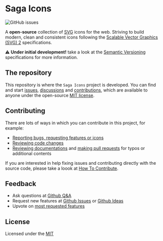# Saga Icons

![GitHub issues](https://img.shields.io/github/issues/santosned/saga-icons?style=flat&colorA=black&colorB=black)

A **open-source** collection of [SVG](https://developer.mozilla.org/en-US/docs/Web/SVG) icons for the web. Striving to build modern, clean and consistent icons following the [Scalable Vector Graphics (SVG) 2](https://www.w3.org/TR/SVG/) specifications.

⚠️ **Under initial development!** take a look at the [Semantic Versioning](https://semver.org/) specifications for more information.

## The repository

This repository is where the `Saga Icons` project is developed. You can find and start [issues](https://github.com/santosned/saga-icons/issues), [discussions](https://github.com/santosned/saga-icons/discussions) and [contributions](https://github.com/santosned/saga-icons/pulls), which are available to anyone under the open-source [MIT license](LICENSE.txt).

## Contributing

There are lots of ways in which you can contribute in this project, for example:

- [Reporting bugs, requesting features or icons](https://github.com/santosned/saga-icons/issues)
- [Reviewing code changes](https://github.com/santosned/saga-icons/pulls)
- [Reviewing documentations](/docs/) and [making pull requests](https://github.com/santosned/saga-icons/pulls) for typos or additional contents

If you are interested in help fixing issues and contributing directly with the source code, please take a loook at [How To Contribute](docs/CONTRIBUTION.md).

## Feedback

- Ask questions at [Github Q&A](https://github.com/santosned/saga-icons/discussions/categories/q-a)
- Request new features at [Github Issues](https://github.com/santosned/saga-icons/issues) or [Github Ideas](https://github.com/santosned/saga-icons/discussions/categories/ideas)
- Upvote on [most requested features](https://github.com/santosned/saga-icons/issues?q=is%3Aissue+is%3Aopen+sort%3Areactions-%2B1-desc)

## License

Licensed under the [MIT](LICENSE.txt)
